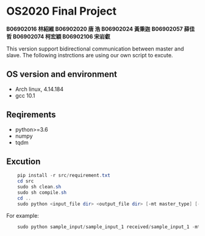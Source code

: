 # OS2020 Final Project

**B06902016 林紹維 B06902020 唐  浩 B06902024 黃秉迦**
**B06902057 薛佳哲 B06902074 柯宏穎 B06902106 宋岩叡**

This version support bidirectional communication between master and slave.
The following instrctions are using our own script to excute.

## OS version and environment
- Arch linux, 4.14.184
- gcc 10.1

## Reqirements
- python>=3.6
- numpy
- tqdm

## Excution
```powershell
	pip install -r src/requirement.txt
	cd src
	sudo sh clean.sh
	sudo sh compile.sh
	cd ..
	sudo python <input_file dir> <output_file dir> [-mt master_type] [-st slave_type] [-t times] [-ml master_log] [-sl slave_log]
```
For example:
```powershell
	sudo python sample_input/sample_input_1 received/sample_input_1 -mt mmap -st fcntl -t 100 -ml ./master_log -sl ./slave_log
```
